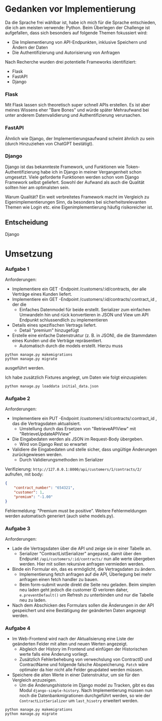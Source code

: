 # Gedanken vor Implementierung

Da die Sprache frei wählbar ist, habe ich mich für die Sprache entschieden, die ich am meisten verwende: Python. Beim Überlegen der Challenge ist aufgefallen, dass sich besonders auf folgende Themen fokussiert wird:

* Die Implementierung von API-Endpunkten, inklusive Speichern und Ändern der Daten
* Die Authentifizierung und Autorisierung von Anfragen

Nach Recherche wurden drei potentielle Frameworks identifiziert:

* Flask
* FastAPI 
* Django

### Flask

Mit Flask lassen sich theoretisch super schnell APIs erstellen. Es ist aber meines Wissens eher "Bare Bones" und würde später Mehraufwand bei unter anderem Datenvalidierung und Authentifizierung verursachen.

### FastAPI

Ähnlich wie Django, der Implementierungsaufwand scheint ähnlich zu sein (durch Hinzuziehen von ChatGPT bestätigt).

### Django

Django ist das bekannteste Framework, und Funktionen wie Token-Authentifizierung habe ich in Django in meiner Vergangenheit schon umgesetzt. Viele geforderte Funktionen werden schon vom Django Framework selbst geliefert. Sowohl der Aufwand als auch die Qualität sollten hier am optimalsten sein.

Warum Qualität? Ein weit verbreitetes Framework macht im Vergleich zu Eigenimplementierungen Sinn, da besonders bei sicherheitsrelevanten Themen wie Login etc. eine Eigenimplementierung häufig risikoreicher ist.

## Entscheidung

Django

# Umsetzung

### Aufgabe 1

Anforderungen:

* Implementiere ein GET -Endpoint /customers/:id/contracts, der alle Verträge eines
Kunden liefert.
* Implementiere ein GET -Endpoint /customers/:id/contracts/:contract_id , der die
    * Einfaches Datenmodel für beide erstellt. Serializer zum einfachen Umwandeln hin und rück konvertieren in JSON und View um API Endpunkt schlussendlich zu implementieren
* Details eines spezifischen Vertrags liefert.
  * Detail "premium" hinzugefügt
* Erstelle eine einfache Datenstruktur (z. B. in JSON), die die Stammdaten eines Kunden
und die Verträge repräsentiert.
  * Automatisch durch die models erstellt. Hierzu muss 
```
python manage.py makemigrations
python manage.py migrate
```
ausgeführt werden.

Ich habe zusätzlich Fixtures angelegt, um Daten wie folgt einzuspielen:

```
python manage.py loaddata initial_data.json
```
### Aufgabe 2

Anforderungen:
* Implementiere ein PUT -Endpoint /customers/:id/contracts/:contract_id , das die Vertragsdaten aktualisiert.
  * Umstellung durch das Ersetzen von "RetrieveAPIView" mit "RetrieveUpdateAPIView"
* Die Eingabedaten werden als JSON im Request-Body übergeben.
  * Wird von Django Rest so erwartet
* Validiere die Eingabedaten und stelle sicher, dass ungültige Änderungen zurückgewiesen werden.
  * Durch Validierungsmethoden im Serializer

Verifizierung: 
`http://127.0.0.1:8000/api/customers/1/contracts/2/` aufrufen, mit body:
```json
{
    "contract_number": "654321",
    "customer": 1,
    "premium": "-1.00"
}
```
Fehlermeldung: "Premium must be positive".
Weitere Fehlermeldungen werden automatisch generiert (auch siehe models.py).

### Aufgabe 3


Anforderungen:

* Lade die Vertragsdaten über die API und zeige sie in einer Tabelle an.
  * Serializer "ContractListSerializer" angepasst, damit über den Endpunkt `/api/customers/:id/contracts/` nun alle werte übergeben werden. Hier mit sollen rekursive anfragen vermieden werden.
* Binde ein Formular ein, das es ermöglicht, die Vertragsdaten zu ändern.
  * Implementierung fetch anfragen auf die API, Überlegung bei mehr anfragen einen fetch handler zu bauen. 
  * Beim form-submit wurde direkt die Seite neu geladen. Beim simplen neu laden geht jedoch die customer ID verloren daher, `e.preventDefault()` um Refresh zu unterbinden und nur die Tabelle neu zu laden.
* Nach dem Abschicken des Formulars sollen die Änderungen in der API gespeichert und eine Bestätigung der geänderten Daten angezeigt werden.

### Aufgabe 4

* Im Web-Frontend wird nach der Aktualisierung eine Liste der geänderten Felder mit alten und neuen Werten angezeigt.
  * Abgleich der History im Frontend und einfügen der Historischen werte falls eine Änderung vorliegt. 
  * Zusätzlich Fehlerbehebung von verwechslung von ContractID und ContractName und folgende falsche Abspeicherung. `Patch` wäre optimaler da hier nicht alle Felder geupdated werden müssen.
* Speichere die alten Werte in einer Datenstruktur, um sie für den Vergleich anzuzeigen.
  * Um die Änderungshistorie im Django model zu Tracken, gibt es das Modul `django-simple-history`. Nach Implementierung müssen nun noch die Datenbankmigrationen durchgeführt werden,
  so wie der ``ContractListSerializer`` um `last_hisotry` erweitert werden.
```
python manage.py makemigrations
python manage.py migrate 
```


